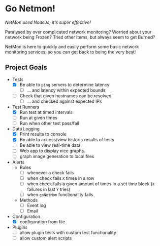 # Go Netmon!
_NetMon used NodeJs, it's super effective!_

Paralysed by over complicated network monitoring?
Worried about your network being Frozen?
Tried other items, but always seem to get Burned?

NetMon is here to quickly and easily perform some basic network monitoring services,
so you can get back to being the very best!


## Project Goals
- Tests
  - [x] Be able to `ping` servers to determine latency
    - [ ] ... and latency within expected bounds
  - [ ] Check that given hostnames can be resolved
    - [ ] ... and checked against expected IPs
- Test Runners
  - [x] Run test at timed intervals
  - [ ] Run at given times
  - [ ] Run when other test pass/fail
- Data Logging
  - [x] Print results to console
  - [x] Be able to access/view historic results of tests
  - [ ] Be able to view real-time data.
  - [ ] Web app to display nice graphs.
  - [ ] graph image generation to local files
- Alerts
  - Rules
    - [ ] whenever a check fails
    - [ ] when check fails `X` times in a row
    - [ ] when check fails a given amount of times in a set time block (`X` failures in last `Y` tries)
    - [ ] when `goNetMon` functionality fails
  - Methods
    - [ ] Event log
    - [ ] Email
- Configuration
  - [x] configuration from file
- Plugins
  - [ ] allow plugin tests with custom test functionality
  - [ ] allow custom alert scripts
